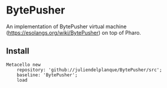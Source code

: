 # BytePusher
An implementation of BytePusher virtual machine (https://esolangs.org/wiki/BytePusher) on top of Pharo.

## Install

```Smalltalk
Metacello new
	repository: 'github://juliendelplanque/BytePusher/src';
	baseline: 'BytePusher';
	load
```
